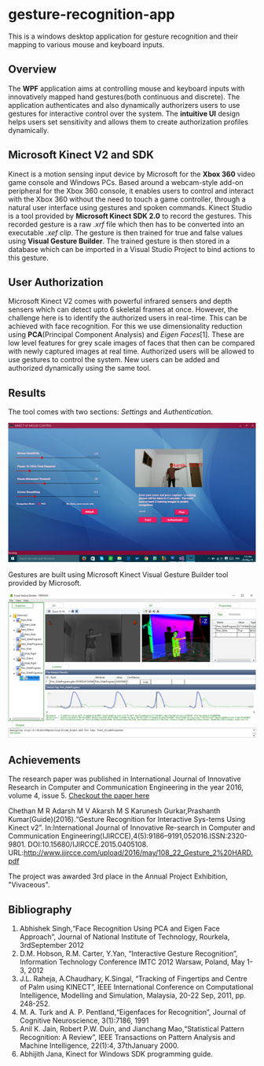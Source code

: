 # gesture-recognition-app
This is a windows desktop application for gesture recognition and their mapping to various mouse and keyboard inputs.

## Overview
The **WPF** application aims at controlling mouse and keyboard inputs with innovatively mapped hand gestures(both continuous and discrete). 
The application authenticates and also dynamically authorizers users to use gestures for interactive control over the system. 
The **intuitive UI** design helps users set sensitivity and allows them to create authorization profiles dynamically.

## Microsoft Kinect V2 and SDK
Kinect is a motion sensing input device by Microsoft for the **Xbox 360** video game console and Windows
PCs. Based around a webcam-style add-on peripheral for the Xbox 360 console, it enables users to control and
interact with the Xbox 360 without the need to touch a game controller, through a natural user interface using gestures
and spoken commands. Kinect Studio is a tool provided by **Microsoft Kinect SDK 2.0** to record the gestures.
This recorded gesture is a raw *.xrf* file which then has to be converted into an executable *.xef clip*. The gesture is then
trained for true and false values using **Visual Gesture Builder**. The trained gesture is then stored in a database which
can be imported in a Visual Studio Project to bind actions to this gesture.

## User Authorization
Microsoft Kinect V2 comes with powerful infrared sensers and depth sensers which can detect upto 6 skeletal frames at once. 
However, the challenge here is to identify the authorized users in real-time. 
This can be achieved with face recognition. For this we use dimensionality reduction using **PCA**(Principal Component Analysis) and *Eigen Faces*[1]. 
These are low level features for grey scale images of faces that then can be compared with newly captured images at real time. 
Authorized users will be allowed to use gestures to control the system. New users can be added and authorized dynamically using the same tool.

## Results

The tool comes with two sections: *Settings* and *Authentication*. <br/>

![Gesture Recognition App](./docs/images/gesture1.png)

Gestures are built using Microsoft Kinect Visual Gesture Builder tool provided by Microsoft.<br/>

![Gesture Builder](./docs/images/gesture2.png)

## Achievements
The research paper was published in International Journal of Innovative Research in Computer and Communication Engineering in the year 2016, volume 4, issue 5. [Checkout the paper here](http://www.ijircce.com/upload/2016/may/108_22_Gesture_2%20HARD.pdf)<br/>

Chethan M R Adarsh M V Akarsh M S Karunesh Gurkar,Prashanth Kumar(Guide)(2016).“Gesture Recognition for Interactive Sys-tems Using Kinect v2”. In:International Journal of Innovative Re-search in Computer and Communication Engineering(IJIRCCE),4(5):9186–9191,052016.ISSN:2320-9801. DOI:10.15680/IJIRCCE.2015.0405108. URL:http://www.ijircce.com/upload/2016/may/108_22_Gesture_2%20HARD.pdf

The project was awarded 3rd place in the Annual Project Exhibition, "Vivaceous".

## Bibliography

1. Abhishek Singh,“Face Recognition Using PCA and Eigen Face Approach”, Journal of National Institute of Technology, Rourkela,
3rdSeptember 2012
2. D.M. Hobson, R.M. Carter, Y.Yan, “Interactive Gesture Recognition”, Information Technology Conference IMTC 2012
Warsaw, Poland, May 1-3, 2012
3. J.L. Raheja, A.Chaudhary, K.Singal, “Tracking of Fingertips and Centre of Palm using KINECT”, IEEE International Conference on
Computational Intelligence, Modelling and Simulation, Malaysia, 20-22 Sep, 2011, pp. 248-252.
4. M. A. Turk and A. P. Pentland,“Eigenfaces for Recognition”, Journal of Cognitive Neuroscience, 3(1):7186, 1991
5. Anil K. Jain, Robert P.W. Duin, and Jianchang Mao,“Statistical Pattern Recognition: A Review”, IEEE Transactions on Pattern
Analysis and Machine Intelligence, 22(1):4, 37thJanuary 2000.
6. Abhijith Jana, Kinect for Windows SDK programming guide.
